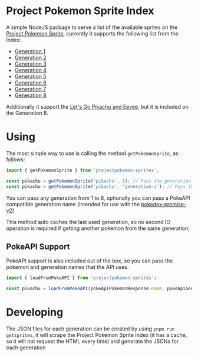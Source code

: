 # Project Pokemon Sprite Index

A simple NodeJS package to serve a list of the available sprites on the [Project Pokemon Sprite](https://projectpokemon.org/home/docs/spriteindex_148), currently it supports the following list from the Index:

- [Generation 1](https://projectpokemon.org/home/docs/spriteindex_148/3d-models-generation-1-pok%C3%A9mon-r90/)
- [Generation 2](https://projectpokemon.org/home/docs/spriteindex_148/3d-models-generation-2-pok%C3%A9mon-r91/)
- [Generation 3](https://projectpokemon.org/home/docs/spriteindex_148/3d-models-generation-3-pok%C3%A9mon-r92/)
- [Generation 4](https://projectpokemon.org/home/docs/spriteindex_148/3d-models-generation-4-pok%C3%A9mon-r93/)
- [Generation 5](https://projectpokemon.org/home/docs/spriteindex_148/3d-models-generation-5-pok%C3%A9mon-r94/)
- [Generation 6](https://projectpokemon.org/home/docs/spriteindex_148/3d-models-generation-6-pok%C3%A9mon-r95/)
- [Generation 7](https://projectpokemon.org/home/docs/spriteindex_148/3d-models-generation-7-pok%C3%A9mon-r96/)
- [Generation 8](https://projectpokemon.org/home/docs/spriteindex_148/3d-models-generation-8-pok%C3%A9mon-r123/)

Additionally it support the [Let's Go Pikachu and Eevee](https://projectpokemon.org/home/docs/spriteindex_148/lgpe-models-r111/), but it is included on the Generation 8.

# Using

The most simple way to use is calling the method `getPokemonSprite`, as follows:
```js
import { getPokemonSprite } from 'projectpokemon-sprites';

const pikachu = getPokemonSprite('pikachu', 1); // Pass the generation number
const pikachu = getPokemonSprite('pikachu', 'generation-i'); // Pass the PokeAPI generation name
```

You can pass any generation from 1 to 8, optionally you can pass a PokeAPI compatible generation name (intended for use with the [pokedex-promise-v2](https://github.com/PokeAPI/pokedex-promise-v2))

This method auto caches the last used generation, so no second IO operation is required if getting another pokemon from the same generation;

## PokeAPI Support

PokeAPI support is also included out of the box, so you can pass the pokemon and generation names that the API uses.

```js
import { loadFromPokeAPI } from 'projectpokemon-sprites';

const pikachu = loadFromPokeAPI(pokeApiPokemonResponse.name, pokeApiGenerationResponse.name); // Example pokeApi usage
```

# Developing

The JSON files for each generation can be created by using `pnpm run getsprites`, it will scrape the Project Pokemon Sprite Index (it has a cache, so it will not request the HTML every time) and generate the JSONs for each generation